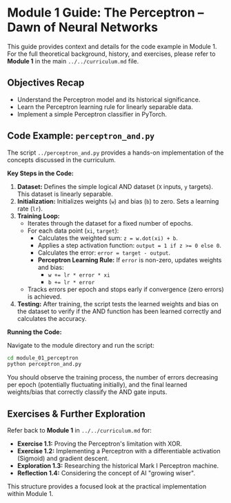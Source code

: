# Module 1 Guide: The Perceptron – Dawn of Neural Networks

This guide provides context and details for the code example in Module 1. For the full theoretical background, history, and exercises, please refer to **Module 1** in the main `../../curriculum.md` file.

## Objectives Recap

- Understand the Perceptron model and its historical significance.
- Learn the Perceptron learning rule for linearly separable data.
- Implement a simple Perceptron classifier in PyTorch.

## Code Example: `perceptron_and.py`

The script `../perceptron_and.py` provides a hands-on implementation of the concepts discussed in the curriculum.

**Key Steps in the Code:**

1.  **Dataset:** Defines the simple logical AND dataset (`X` inputs, `y` targets). This dataset is linearly separable.
2.  **Initialization:** Initializes weights (`w`) and bias (`b`) to zero. Sets a learning rate (`lr`).
3.  **Training Loop:**
    - Iterates through the dataset for a fixed number of epochs.
    - For each data point (`xi`, `target`):
      - Calculates the weighted sum: `z = w.dot(xi) + b`.
      - Applies a step activation function: `output = 1 if z >= 0 else 0`.
      - Calculates the error: `error = target - output`.
      - **Perceptron Learning Rule:** If `error` is non-zero, updates weights and bias:
        - `w += lr * error * xi`
        - `b += lr * error`
    - Tracks errors per epoch and stops early if convergence (zero errors) is achieved.
4.  **Testing:** After training, the script tests the learned weights and bias on the dataset to verify if the AND function has been learned correctly and calculates the accuracy.

**Running the Code:**

Navigate to the module directory and run the script:

```bash
cd module_01_perceptron
python perceptron_and.py
```

You should observe the training process, the number of errors decreasing per epoch (potentially fluctuating initially), and the final learned weights/bias that correctly classify the AND gate inputs.

## Exercises & Further Exploration

Refer back to **Module 1** in `../../curriculum.md` for:

- **Exercise 1.1:** Proving the Perceptron's limitation with XOR.
- **Exercise 1.2:** Implementing a Perceptron with a differentiable activation (Sigmoid) and gradient descent.
- **Exploration 1.3:** Researching the historical Mark I Perceptron machine.
- **Reflection 1.4:** Considering the concept of AI "growing wiser".

This structure provides a focused look at the practical implementation within Module 1.
